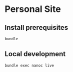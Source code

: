 # Personal Site

## Install prerequisites

    bundle

## Local development

    bundle exec nanoc live
